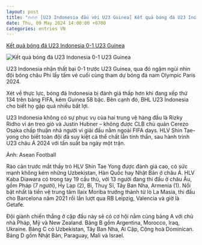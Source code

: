 ```yaml
---
layout: post
title: "🔥🔥🔥 [U23 Indonesia đấu với U23 Guinea] Kết quả bóng đá U23 Indonesia 0-1 U23 Guinea"
date: Thu, 09 May 2024 14:00:00 +0700
categories: entries VN
---
```

[Kết quả bóng đá U23 Indonesia 0-1 U23 Guinea](https://vietnamnet.vn/ket-qua-bong-da-u23-indonesia-0-1-u23-guinea-2279075.html)

![Kết quả bóng đá U23 Indonesia 0-1 U23 Guinea](https://static-images.vnncdn.net/vps_images_publish/000001/000003/2024/5/9/u23-indonesia-vo-mong-tham-du-olympic-paris-2024-3701.jpg?width=0&s=WSLnyV2Xd9VBpxxYlE6Y0w)

U23 Indonesia nhận thất bại 0-1 trước U23 Guinea, qua đó ngậm ngùi nhìn đội bóng châu Phi lấy tấm vé cuối cùng tham dự bóng đá nam Olympic Paris 2024.

Xét về thực lực, bóng đá Indonesia bị đánh giá thấp hơn khi đang xếp thứ 134 trên bảng FIFA, kém Guinea 58 bậc. Bên cạnh đó, BHL U23 Indonesia cho biết họ gặp quá nhiều bất lợi.

U23 Indonesia không có sự phục vụ của hai trung vệ hàng đầu là Rizky Ridho vì án treo giò và Justin Hubner – không được CLB chủ quản Cerezo Osaka chấp thuận nhả người vì giải đấu nằm ngoài FIFA days. HLV Shin Tae-yong cho biết toàn đội đã suy kiệt cả thể chất lẫn tinh thần, sau hành trình U23 châu Á 2024 với tần suất ba ngày một trận.

Ảnh: Asean Football

Rào cản trước mắt thầy trò HLV Shin Tae Yong được đánh giá cao, có sức mạnh không kém những Uzbekistan, Hàn Quốc hay Nhật Bản ở châu Á. HLV Kaba Diawara có trong tay 19 cầu thủ, với 13 người đang thi đấu ở châu Âu, gồm Pháp (7 người), Hy Lạp (2), Bỉ, Thuỵ Sĩ, Tây Ban Nha, Armenia (1). Nổi bật nhất là tiền vệ trung tâm Ilaix Moriba trưởng thành từ lò La Masia, thi đấu cho Barcelona năm 2021 rồi lần lượt qua RB Leipzig, Valencia và giờ là Getafe.

Đội giành chiến thắng ở cặp đấu này sẽ có cơ hội nằm cùng bảng A với chủ nhà Pháp, Mỹ và New Zealand. Bảng B gồm Argentina, Morocco, Iraq, Ukraine. Bảng C có Uzbekistan, Tây Ban Nha, Ai Cập, Cộng hoà Dominican. Bảng D gồm Nhật Bản, Paraguay, Mali và Israel.

